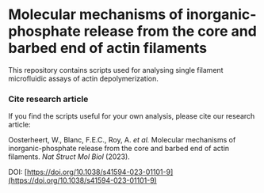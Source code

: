 # Molecular mechanisms of inorganic-phosphate release from the core and barbed end of actin filaments

This repository contains scripts used for analysing single filament microfluidic assays of actin depolymerization.

### Cite research article
If you find the scripts useful for your own analysis, please cite our research article:

Oosterheert, W., Blanc, F.E.C., Roy, A. _et al._ Molecular mechanisms of inorganic-phosphate release from the core and barbed end of actin filaments. _Nat Struct Mol Biol_ (2023).

DOI: [https://doi.org/10.1038/s41594-023-01101-9](https://doi.org/10.1038/s41594-023-01101-9)
